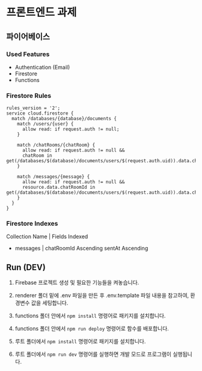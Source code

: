 # 프론트엔드 과제

## 파이어베이스

### Used Features

- Authentication (Email)
- Firestore
- Functions

### Firestore Rules

```yxml
rules_version = '2';
service cloud.firestore {
  match /databases/{database}/documents {
    match /users/{user} {
      allow read: if request.auth != null;
    }

    match /chatRooms/{chatRoom} {
      allow read: if request.auth != null &&
      chatRoom in	get(/databases/$(database)/documents/users/$(request.auth.uid)).data.chats;
    }

    match /messages/{message} {
      allow read: if request.auth != null &&
      resource.data.chatRoomId in	get(/databases/$(database)/documents/users/$(request.auth.uid)).data.chats;
    }
  }
}
```

### Firestore Indexes

Collection Name | Fields Indexed

- messages | chatRoomId Ascending sentAt Ascending

## Run (DEV)

1. Firebase 프로젝트 생성 및 필요한 기능들을 켜놓습니다.

2. renderer 폴더 밑에 .env 파일을 만든 후 .env.template 파일 내용을 참고하여, 환경변수 값을 세팅합니다.

3. functions 폴더 안에서 `npm install` 명령어로 패키지를 설치합니다.

4. functions 폴더 안에서 `npm run deploy` 명령어로 함수를 배포합니다.

5. 루트 폴더에서 `npm install` 명령어로 패키지를 설치합니다.

6. 루트 폴더에서 `npm run dev` 명령어를 실행하면 개발 모드로 프로그램이 실행됩니다.
